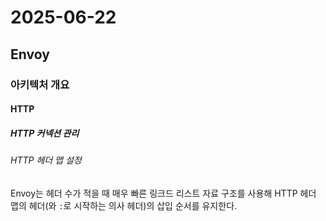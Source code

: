 # 2025-06-22

## Envoy

### 아키텍처 개요

#### HTTP

##### HTTP 커넥션 관리

###### HTTP 헤더 맵 설정

Envoy는 헤더 수가 적을 때 매우 빠른 링크드 리스트 자료 구조를 사용해 HTTP 헤더 맵의 헤더(와 `:`로 시작하는 의사 헤더)의 삽입 순서를 유지한다.
